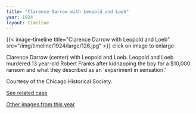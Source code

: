 ```yaml
---
title: "Clarence Darrow with Leopold and Loeb"
year: 1924
layout: timeline
---
```


{{< image-timeline title="Clarence Darrow with Leopold and Loeb" src="/img/timeline/1924/large/126.jpg" >}}
click on image to enlarge

Clarence Darrow (center) with Leopold and Loeb. Leopold and Loeb murdered 13 year-old Robert Franks after kidnapping the boy for a $10,000 ransom and what they described as an 'experiment in sensation.' 

Courtesy of the Chicago Historical Society. 

[See related case](/database/5866/)

[Other images from this year](/historical/timeline/1924)